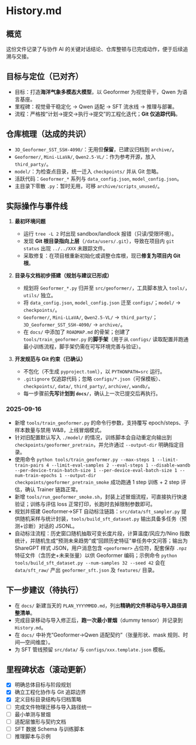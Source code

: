 # History.md

## 概览

这份文件记录了与协作 AI 的关键对话结论、仓库整顿与已完成动作，便于后续追溯与交接。

## 目标与定位（已对齐）

* 目标：打造**海洋气象多模态大模型**，以 Geoformer 为视觉骨干，Qwen 为语言基座。
* 里程碑：视觉骨干稳定化 → Qwen 适配 → SFT 流水线 → 推理与部署。
* 流程：严格按“计划→提交→执行→提交”的工程化迭代；**Git 仅追踪代码**。

## 仓库梳理（达成的共识）

* `3D_Geoformer_SST_SSH-4090/`：无用但**保留**，已建议归档到 `archive/`。
* `Geoformer/`, `Mini-LLaVA/`, `Qwen2.5-VL/`：作为参考开源，放入 `third_party/`。
* `model/`：为检查点目录，统一迁入 `checkpoints/` 并从 Git 忽略。
* 活跃代码：`Geoformer_*` 系列与 `data_config.json`, `model_config.json`。
* 主目录下零散 `.py`：暂时无用，可移 `archive/scripts_unused/`。

## 实际操作与事件线

1. **最初环境问题**

   * 运行 `tree -L 2` 时出现 sandbox/landlock 报错（只读/受限环境）。
   * 发现 **Git 根目录指向上层**（`/data/users/.git`），导致在项目内 `git status` 出现 `../../XXX` 未跟踪文件。
   * 采取修复：在项目根重新初始化或调整仓库根，现已**修复为项目内 Git 根**。

2. **目录与文档初步搭建（规划与建议已形成）**

   * 规划将 `Geoformer_*.py` 归并至 `src/geoformer/`，工具脚本放入 `tools/`，`utils/` 独立。
   * 将 `data_config.json`, `model_config.json` 迁至 `configs/`；`model/` → `checkpoints/`。
   * `Geoformer/`, `Mini-LLaVA/`, `Qwen2.5-VL/` → `third_party/`；`3D_Geoformer_SST_SSH-4090/` → `archive/`。
   * 在 `docs/` 中添加了 `ROADMAP.md` 的骨架；创建了 `tools/train_geoformer.py` 的**脚手架**（用于从 `configs/` 读取配置并跑通最小训练流程，脚手架仍需在可写环境完善与验证）。

3. **开发规范与 Git 约束（已确认）**

   * 不包化（不生成 `pyproject.toml`），以 `PYTHONPATH=src` 运行。
   * `.gitignore` 仅追踪代码；忽略 `configs/*.json`（可保模板）、`checkpoints/`, `data/`, `third_party/`, `archive/`, `wandb/`。
   * 每一步骤前**先写计划到 `docs/`**，确认上一次已提交后再执行。

### 2025-09-16

* 新增 `tools/train_geoformer.py` 的命令行参数，支持覆写 epoch/steps、子样本数量与禁用 W&B，上线冒烟模式。
* 针对旧配置默认写入 `./model/` 的情况，训练脚本会自动重定向输出到 `checkpoints/geoformer_pretrain`，并允许通过 `--output-dir` 明确指定目录。
* 使用命令 `python tools/train_geoformer.py --max-steps 1 --limit-train-pairs 4 --limit-eval-samples 2 --eval-steps 1 --disable-wandb --per-device-train-batch-size 1 --per-device-eval-batch-size 1 --num-train-epochs 1 --output-dir checkpoints/geoformer_pretrain_smoke` 成功跑通 1 step 训练 + 2 step 评估，确认 Trainer 链路正常。
* 新增 `tools/run_geoformer_smoke.sh`，封装上述冒烟流程，可直接执行快速验证；训练与评估 loss 正常打印，长跑时去掉限制参数即可。
* 规划并搭建 Geoformer→SFT 自动标注链路：`src/data/sft_sampler.py` 提供随机采样与统计封装，`tools/build_sft_dataset.py` 输出具备多任务（预测+诊断）对话的 JSONL。
* 自动标注流程：历史窗口随机抽取可变长度片段，计算温度/风应力/Nino 指数统计，并随机生成“预测未来趋势”或“回顾历史特征”单任务中文问答；输出为 ShareGPT 样式 JSON，用户消息包含 `<geoformer>` 占位符，配套保存 `.npz` 特征文件（含历史+未来张量）以供 Geoformer 编码；示例命令 `python tools/build_sft_dataset.py --num-samples 32 --seed 42` 会在 `data/sft_raw/` 产出 `geoformer_sft.json` 及 `features/` 目录。

## 下一步建议（待执行）

* 在 `docs/` 新建当天的 `PLAN_YYYYMMDD.md`，列出**精确的文件移动与导入路径调整清单**。
* 完成目录移动与导入修正后，**跑一次最小冒烟**（dummy tensor）并记录到 `History.md`。
* 在 `docs/` 中补充“Geoformer→Qwen 适配契约”（张量形状、mask 规则、时间—空间维度）。
* 为 SFT 管线预留 `src/data/` 与 `configs/xxx.template.json` 模板。

## 里程碑状态（滚动更新）

* [x] 明确总体目标与阶段规划
* [x] 确立工程化协作与 Git 追踪边界
* [x] 定义目标目录结构与归档策略
* [ ] 完成文件物理迁移与导入路径统一
* [ ] 最小单测与冒烟
* [ ] 适配层雏形与契约文档
* [ ] SFT 数据 Schema 与训练脚本
* [ ] 推理脚本与示例
